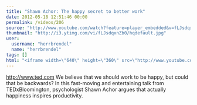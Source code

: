 ```yaml
---
title: "Shawn Achor: The happy secret to better work"
date: 2012-05-18 12:51:46 00:00
permalink: /videos/206
source: "http://www.youtube.com/watch?feature=player_embedded&v=fLJsdqxnZb0"
thumbnail: "http://i3.ytimg.com/vi/fLJsdqxnZb0/hqdefault.jpg"
user:
  username: "herrbrendel"
  name: "herrbrendel"
tags: []
html: "<iframe width=\"640\" height=\"360\" src=\"http://www.youtube.com/embed/fLJsdqxnZb0?wmode=transparent&fs=1&feature=oembed\" frameborder=\"0\" allowfullscreen></iframe>"
---
```


http://www.ted.com We believe that we should work to be happy, but could that be backwards? In this fast-moving and entertaining talk from TEDxBloomington, psychologist Shawn Achor argues that actually happiness inspires productivity.